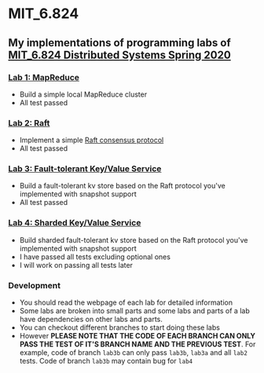 # MIT_6.824
## My implementations of programming labs of [MIT_6.824 Distributed Systems Spring 2020](https://pdos.csail.mit.edu/6.824/)

### [Lab 1: MapReduce](https://pdos.csail.mit.edu/6.824/labs/lab-mr.html)
* Build a simple local MapReduce cluster
* All test passed
### [Lab 2: Raft](https://pdos.csail.mit.edu/6.824/labs/lab-raft.html)
* Implement a simple [Raft consensus protocol](https://pdos.csail.mit.edu/6.824/papers/raft-extended.pdf)
* All test passed
### [Lab 3: Fault-tolerant Key/Value Service](https://pdos.csail.mit.edu/6.824/labs/lab-kvraft.html)
* Build a fault-tolerant kv store based on the Raft protocol you've implemented with snapshot support
* All test passed
### [Lab 4: Sharded Key/Value Service](https://pdos.csail.mit.edu/6.824/labs/lab-shard.html)
* Build sharded fault-tolerant kv store based on the Raft protocol you've implemented with snapshot support
* I have passed all tests excluding optional ones
* I will work on passing all tests later

### Development
* You should read the webpage of each lab for detailed information
* Some labs are broken into small parts and some labs and parts of a lab have dependencies on other labs and parts.
* You can checkout different branches to start doing these labs
* However __PLEASE NOTE THAT THE CODE OF EACH BRANCH CAN ONLY PASS THE TEST OF IT'S BRANCH NAME AND THE PREVIOUS TEST__. For example, code of branch `lab3b` can only pass `lab3b`, `lab3a` and all `lab2` tests. Code of branch `lab3b` may contain bug for `lab4` 
